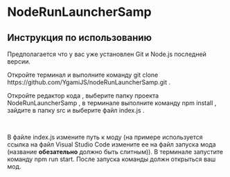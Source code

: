 <h1>NodeRunLauncherSamp</h1>
<h2>Инструкция по использованию</h2>
<div>
<p>
  Предполагается что у вас уже установлен Git и Node.js последней версии.
</p>
<p>
  Откройте терминал и выполните команду git clone https://github.com/YgamiJS/nodeRunLauncherSamp.git .
  <br/>
  <img src="https://i.imgur.com/FkA5lEQ.png" alt="" />
</p>
<p>
  Откройте редактор кода , выберите папку проекта NodeRunLauncherSamp , в терминале выполните команду npm install , зайдите в папку src и выберите файл index.js .
  <br/>
  <div>
  <img src="https://i.imgur.com/lWknIO9.png" alt="" />
  <img src="https://i.imgur.com/3l6zruE.png" alt="" />
  <img src="https://i.imgur.com/o6MrWaC.png" alt="" />
  </div>
</p>
<p>
  В файле index.js измените путь к моду (на примере используется ссылка на файл Visual Studio Code измените ее на файл запуска мода (название <strong>обезательно</strong> должно быть слитным)). В терминале запустите команду npm run start. После запуска команды должн открыться ваш мод.
  <br/>
  <br/>
  <img src="https://i.imgur.com/BHXdGT6.png" alt="" />
</p>
</div>
